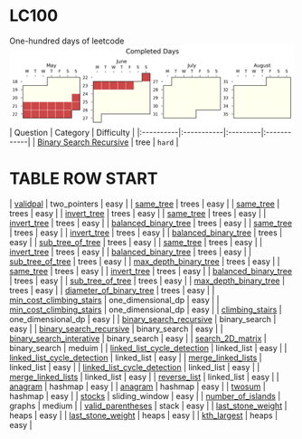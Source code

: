 # LC100
One-hundred days of leetcode
![sebas's progress xD)](./auto_assets/plot.png)
| Question | Category | Difficulty |
|:----------|:-----------|:---------|:------------|
| [Binary Search Recursive](./questions/binary_search/easy/binary_search_recursive.py) | tree  | `hard`    |
# TABLE ROW START
| [validpal](./questions/two_pointers/easy/validpal.py) | two_pointers | easy |
| [same_tree](./questions/trees/easy/same_tree.py) | trees | easy |
| [same_tree](./questions/trees/easy/same_tree.py) | trees | easy |
| [invert_tree](./questions/trees/easy/invert_tree.py) | trees | easy |
| [same_tree](./questions/trees/easy/same_tree.py) | trees | easy |
| [invert_tree](./questions/trees/easy/invert_tree.py) | trees | easy |
| [balanced_binary_tree](./questions/trees/easy/balanced_binary_tree.py) | trees | easy |
| [same_tree](./questions/trees/easy/same_tree.py) | trees | easy |
| [invert_tree](./questions/trees/easy/invert_tree.py) | trees | easy |
| [balanced_binary_tree](./questions/trees/easy/balanced_binary_tree.py) | trees | easy |
| [sub_tree_of_tree](./questions/trees/easy/sub_tree_of_tree.py) | trees | easy |
| [same_tree](./questions/trees/easy/same_tree.py) | trees | easy |
| [invert_tree](./questions/trees/easy/invert_tree.py) | trees | easy |
| [balanced_binary_tree](./questions/trees/easy/balanced_binary_tree.py) | trees | easy |
| [sub_tree_of_tree](./questions/trees/easy/sub_tree_of_tree.py) | trees | easy |
| [max_depth_binary_tree](./questions/trees/easy/max_depth_binary_tree.py) | trees | easy |
| [same_tree](./questions/trees/easy/same_tree.py) | trees | easy |
| [invert_tree](./questions/trees/easy/invert_tree.py) | trees | easy |
| [balanced_binary_tree](./questions/trees/easy/balanced_binary_tree.py) | trees | easy |
| [sub_tree_of_tree](./questions/trees/easy/sub_tree_of_tree.py) | trees | easy |
| [max_depth_binary_tree](./questions/trees/easy/max_depth_binary_tree.py) | trees | easy |
| [diameter_of_binary_tree](./questions/trees/easy/diameter_of_binary_tree.py) | trees | easy |
| [min_cost_climbing_stairs](./questions/one_dimensional_dp/easy/min_cost_climbing_stairs.py) | one_dimensional_dp | easy |
| [min_cost_climbing_stairs](./questions/one_dimensional_dp/easy/min_cost_climbing_stairs.py) | one_dimensional_dp | easy |
| [climbing_stairs](./questions/one_dimensional_dp/easy/climbing_stairs.py) | one_dimensional_dp | easy |
| [binary_search_recursive](./questions/binary_search/easy/binary_search_recursive.py) | binary_search | easy |
| [binary_search_recursive](./questions/binary_search/easy/binary_search_recursive.py) | binary_search | easy |
| [binary_search_interative](./questions/binary_search/easy/binary_search_interative.py) | binary_search | easy |
| [search_2D_matrix](./questions/binary_search/meduim/search_2D_matrix.py) | binary_search | meduim |
| [linked_list_cycle_detection](./questions/linked_list/easy/linked_list_cycle_detection.py) | linked_list | easy |
| [linked_list_cycle_detection](./questions/linked_list/easy/linked_list_cycle_detection.py) | linked_list | easy |
| [merge_linked_lists](./questions/linked_list/easy/merge_linked_lists.py) | linked_list | easy |
| [linked_list_cycle_detection](./questions/linked_list/easy/linked_list_cycle_detection.py) | linked_list | easy |
| [merge_linked_lists](./questions/linked_list/easy/merge_linked_lists.py) | linked_list | easy |
| [reverse_list](./questions/linked_list/easy/reverse_list.py) | linked_list | easy |
| [anagram](./questions/hashmap/easy/anagram.py) | hashmap | easy |
| [anagram](./questions/hashmap/easy/anagram.py) | hashmap | easy |
| [twosum](./questions/hashmap/easy/twosum.py) | hashmap | easy |
| [stocks](./questions/sliding_window/easy/stocks.py) | sliding_window | easy |
| [number_of_islands](./questions/graphs/medium/number_of_islands.py) | graphs | medium |
| [valid_parentheses](./questions/stack/easy/valid_parentheses.py) | stack | easy |
| [last_stone_weight](./questions/heaps/easy/last_stone_weight.py) | heaps | easy |
| [last_stone_weight](./questions/heaps/easy/last_stone_weight.py) | heaps | easy |
| [kth_largest](./questions/heaps/easy/kth_largest.py) | heaps | easy |
